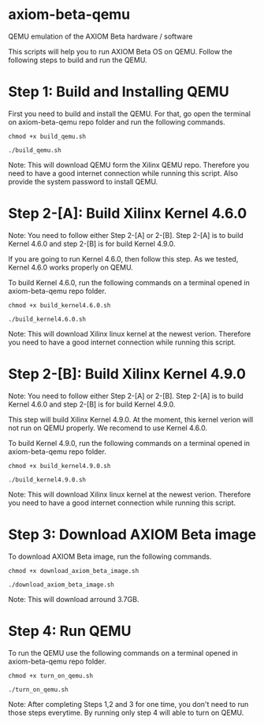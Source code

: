 # axiom-beta-qemu
QEMU emulation of the AXIOM Beta hardware / software

This scripts will help you to run AXIOM Beta OS on QEMU.
Follow the following steps to build and run the QEMU.

# Step 1: Build and Installing QEMU 
First you need to build and install the QEMU. For that, go open the terminal on axiom-beta-qemu repo folder and run the following commands.

`chmod +x build_qemu.sh`

`./build_qemu.sh`

Note: This will download QEMU form the Xilinx QEMU repo. Therefore you need to have a good internet connection while running this script. Also provide the system password to install QEMU.

# Step 2-[A]: Build Xilinx Kernel 4.6.0
Note: You need to follow either Step 2-[A] or 2-[B]. Step 2-[A] is to build Kernel 4.6.0 and step 2-[B] is for build Kernel 4.9.0. 

If you are going to run Kernel 4.6.0, then follow this step. As we tested, Kernel 4.6.0 works properly on QEMU.

To build Kernel 4.6.0, run the following commands on a terminal opened in axiom-beta-qemu repo folder.

`chmod +x build_kernel4.6.0.sh`

`./build_kernel4.6.0.sh`
 
Note: This will download Xilinx linux kernel at the newest verion. Therefore you need to have a good internet connection while running this script.

# Step 2-[B]: Build Xilinx Kernel 4.9.0
Note: You need to follow either Step 2-[A] or 2-[B]. Step 2-[A] is to build Kernel 4.6.0 and step 2-[B] is for build Kernel 4.9.0. 

This step will build Xilinx Kernel 4.9.0. At the moment, this kernel verion will not run on QEMU properly. We recomend to use Kernel 4.6.0.

To build Kernel 4.9.0, run the following commands on a terminal opened in axiom-beta-qemu repo folder.

`chmod +x build_kernel4.9.0.sh`

`./build_kernel4.9.0.sh`

Note: This will download Xilinx linux kernel at the newest verion. Therefore you need to have a good internet connection while running this script.

# Step 3: Download AXIOM Beta image
To download AXIOM Beta image, run the following commands.

`chmod +x download_axiom_beta_image.sh`

`./download_axiom_beta_image.sh`

Note: This will download arround 3.7GB.

# Step 4: Run QEMU
To run the QEMU use the following commands on a terminal opened in axiom-beta-qemu repo folder.

`chmod +x turn_on_qemu.sh`

`./turn_on_qemu.sh`

Note: After completing Steps 1,2 and 3 for one time, you don't need to run those steps everytime. By running only step 4 will able to turn on QEMU.
